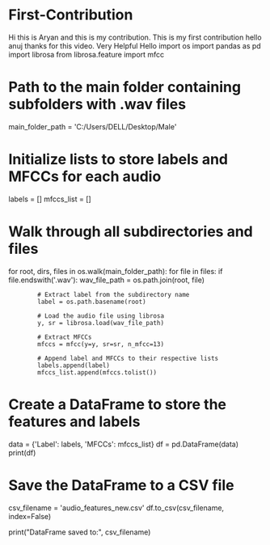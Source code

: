 # First-Contribution
Hi this is Aryan and this is my contribution.
This is my first contribution
hello anuj thanks for this video. Very Helpful
Hello
import os
import pandas as pd
import librosa
from librosa.feature import mfcc

# Path to the main folder containing subfolders with .wav files
main_folder_path = 'C:/Users/DELL/Desktop/Male'

# Initialize lists to store labels and MFCCs for each audio
labels = []
mfccs_list = []

# Walk through all subdirectories and files
for root, dirs, files in os.walk(main_folder_path):
    for file in files:
        if file.endswith('.wav'):
            wav_file_path = os.path.join(root, file)
            
            # Extract label from the subdirectory name
            label = os.path.basename(root)
            
            # Load the audio file using librosa
            y, sr = librosa.load(wav_file_path)

            # Extract MFCCs
            mfccs = mfcc(y=y, sr=sr, n_mfcc=13)

            # Append label and MFCCs to their respective lists
            labels.append(label)
            mfccs_list.append(mfccs.tolist())

# Create a DataFrame to store the features and labels
data = {'Label': labels, 'MFCCs': mfccs_list}
df = pd.DataFrame(data)
print(df)
# Save the DataFrame to a CSV file
csv_filename = 'audio_features_new.csv'
df.to_csv(csv_filename, index=False)

print("DataFrame saved to:", csv_filename)
